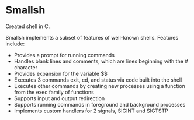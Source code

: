 # Smallsh

Created shell in C. 

Smallsh implements a subset of features of well-known shells.  Features include:

- Provides a prompt for running commands
- Handles blank lines and comments, which are lines beginning with the # character
- Provides expansion for the variable $$
- Executes 3 commands exit, cd, and status via code built into the shell
- Executes other commands by creating new processes using a function from the exec family of functions
- Supports input and output redirection
- Supports running commands in foreground and background processes
- Implements custom handlers for 2 signals, SIGINT and SIGTSTP
